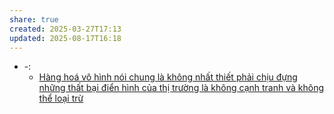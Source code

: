 ```yaml
---
share: true
created: 2025-03-27T17:13
updated: 2025-08-17T16:18
---
```

- \-: 
    - [Hàng hoá vô hình nói chung là không nhất thiết phải chịu đựng những thất bại điển hình của thị trường là không cạnh tranh và không thể loại trừ](../Kinh%20t%E1%BA%BF/H%C3%A0ng%20ho%C3%A1%20v%C3%B4%20h%C3%ACnh%20n%C3%B3i%20chung%20l%C3%A0%20kh%C3%B4ng%20nh%E1%BA%A5t%20thi%E1%BA%BFt%20ph%E1%BA%A3i%20ch%E1%BB%8Bu%20%C4%91%E1%BB%B1ng%20nh%E1%BB%AFng%20th%E1%BA%A5t%20b%E1%BA%A1i%20%C4%91i%E1%BB%83n%20h%C3%ACnh%20c%E1%BB%A7a%20th%E1%BB%8B%20tr%C6%B0%E1%BB%9Dng%20l%C3%A0%20kh%C3%B4ng%20c%E1%BA%A1nh%20tranh%20v%C3%A0%20kh%C3%B4ng%20th%E1%BB%83%20lo%E1%BA%A1i%20tr%E1%BB%AB.md)


